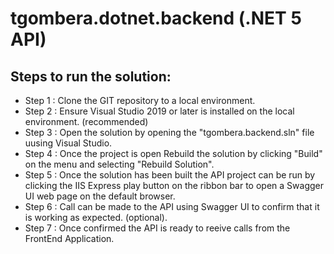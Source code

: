 # tgombera.dotnet.backend (.NET 5 API)

## Steps to run the solution:

- Step 1 : Clone the GIT repository to a local environment.
- Step 2 : Ensure Visual Studio 2019 or later is installed on the local environment. (recommended)
- Step 3 : Open the solution by opening the "tgombera.backend.sln" file uusing Visual Studio.
- Step 4 : Once the project is open Rebuild the solution by clicking "Build" on the menu and selecting "Rebuild Solution".
- Step 5 : Once the solution has been built the API project can be run by clicking the IIS Express play button on the ribbon bar to open a Swagger UI web page on the default browser.
- Step 6 : Call can be made to the API using Swagger UI to confirm that it is working as expected. (optional).
- Step 7 : Once confirmed the API is ready to reeive calls from the FrontEnd Application.
